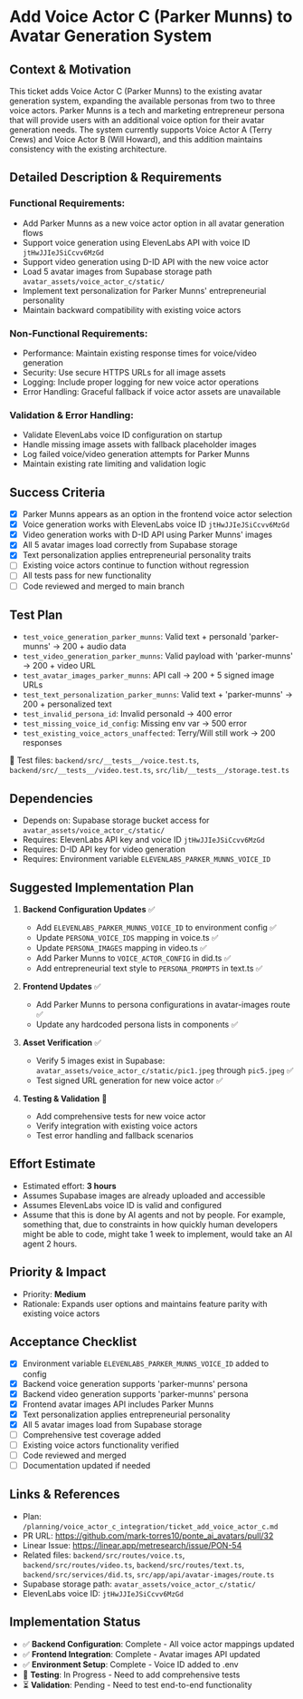 # Add Voice Actor C (Parker Munns) to Avatar Generation System

## Context & Motivation
This ticket adds Voice Actor C (Parker Munns) to the existing avatar generation system, expanding the available personas from two to three voice actors. Parker Munns is a tech and marketing entrepreneur persona that will provide users with an additional voice option for their avatar generation needs. The system currently supports Voice Actor A (Terry Crews) and Voice Actor B (Will Howard), and this addition maintains consistency with the existing architecture.

## Detailed Description & Requirements

### Functional Requirements:
- Add Parker Munns as a new voice actor option in all avatar generation flows
- Support voice generation using ElevenLabs API with voice ID `jtHwJJIeJSiCcvv6MzGd`
- Support video generation using D-ID API with the new voice actor
- Load 5 avatar images from Supabase storage path `avatar_assets/voice_actor_c/static/`
- Implement text personalization for Parker Munns' entrepreneurial personality
- Maintain backward compatibility with existing voice actors

### Non-Functional Requirements:
- Performance: Maintain existing response times for voice/video generation
- Security: Use secure HTTPS URLs for all image assets
- Logging: Include proper logging for new voice actor operations
- Error Handling: Graceful fallback if voice actor assets are unavailable

### Validation & Error Handling:
- Validate ElevenLabs voice ID configuration on startup
- Handle missing image assets with fallback placeholder images
- Log failed voice/video generation attempts for Parker Munns
- Maintain existing rate limiting and validation logic

## Success Criteria
- [x] Parker Munns appears as an option in the frontend voice actor selection
- [x] Voice generation works with ElevenLabs voice ID `jtHwJJIeJSiCcvv6MzGd`
- [x] Video generation works with D-ID API using Parker Munns' images
- [x] All 5 avatar images load correctly from Supabase storage
- [x] Text personalization applies entrepreneurial personality traits
- [ ] Existing voice actors continue to function without regression
- [ ] All tests pass for new functionality
- [ ] Code reviewed and merged to main branch

## Test Plan
- `test_voice_generation_parker_munns`: Valid text + personaId 'parker-munns' → 200 + audio data
- `test_video_generation_parker_munns`: Valid payload with 'parker-munns' → 200 + video URL
- `test_avatar_images_parker_munns`: API call → 200 + 5 signed image URLs
- `test_text_personalization_parker_munns`: Valid text + 'parker-munns' → 200 + personalized text
- `test_invalid_persona_id`: Invalid personaId → 400 error
- `test_missing_voice_id_config`: Missing env var → 500 error
- `test_existing_voice_actors_unaffected`: Terry/Will still work → 200 responses

📁 Test files: `backend/src/__tests__/voice.test.ts`, `backend/src/__tests__/video.test.ts`, `src/lib/__tests__/storage.test.ts`

## Dependencies
- Depends on: Supabase storage bucket access for `avatar_assets/voice_actor_c/static/`
- Requires: ElevenLabs API key and voice ID `jtHwJJIeJSiCcvv6MzGd`
- Requires: D-ID API key for video generation
- Requires: Environment variable `ELEVENLABS_PARKER_MUNNS_VOICE_ID`

## Suggested Implementation Plan
1. **Backend Configuration Updates** ✅
   - Add `ELEVENLABS_PARKER_MUNNS_VOICE_ID` to environment config ✅
   - Update `PERSONA_VOICE_IDS` mapping in voice.ts ✅
   - Update `PERSONA_IMAGES` mapping in video.ts ✅
   - Add Parker Munns to `VOICE_ACTOR_CONFIG` in did.ts ✅
   - Add entrepreneurial text style to `PERSONA_PROMPTS` in text.ts ✅

2. **Frontend Updates** ✅
   - Add Parker Munns to persona configurations in avatar-images route ✅
   - Update any hardcoded persona lists in components ✅

3. **Asset Verification** ✅
   - Verify 5 images exist in Supabase: `avatar_assets/voice_actor_c/static/pic1.jpeg` through `pic5.jpeg` ✅
   - Test signed URL generation for new voice actor ✅

4. **Testing & Validation** 🔄
   - Add comprehensive tests for new voice actor
   - Verify integration with existing voice actors
   - Test error handling and fallback scenarios

## Effort Estimate
- Estimated effort: **3 hours**
- Assumes Supabase images are already uploaded and accessible
- Assumes ElevenLabs voice ID is valid and configured
- Assume that this is done by AI agents and not by people. For example, something that, due to constraints in how quickly human developers might be able to code, might take 1 week to implement, would take an AI agent 2 hours.

## Priority & Impact
- Priority: **Medium**
- Rationale: Expands user options and maintains feature parity with existing voice actors

## Acceptance Checklist
- [x] Environment variable `ELEVENLABS_PARKER_MUNNS_VOICE_ID` added to config
- [x] Backend voice generation supports 'parker-munns' persona
- [x] Backend video generation supports 'parker-munns' persona
- [x] Frontend avatar images API includes Parker Munns
- [x] Text personalization applies entrepreneurial personality
- [x] All 5 avatar images load from Supabase storage
- [ ] Comprehensive test coverage added
- [ ] Existing voice actors functionality verified
- [ ] Code reviewed and merged
- [ ] Documentation updated if needed

## Links & References
- Plan: `/planning/voice_actor_c_integration/ticket_add_voice_actor_c.md`
- PR URL: https://github.com/mark-torres10/ponte_ai_avatars/pull/32
- Linear Issue: https://linear.app/metresearch/issue/PON-54
- Related files: `backend/src/routes/voice.ts`, `backend/src/routes/video.ts`, `backend/src/routes/text.ts`, `backend/src/services/did.ts`, `src/app/api/avatar-images/route.ts`
- Supabase storage path: `avatar_assets/voice_actor_c/static/`
- ElevenLabs voice ID: `jtHwJJIeJSiCcvv6MzGd`

## Implementation Status
- ✅ **Backend Configuration**: Complete - All voice actor mappings updated
- ✅ **Frontend Integration**: Complete - Avatar images API updated
- ✅ **Environment Setup**: Complete - Voice ID added to .env
- 🔄 **Testing**: In Progress - Need to add comprehensive tests
- ⏳ **Validation**: Pending - Need to test end-to-end functionality 
